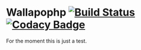 # Wallapophp [![Build Status](https://travis-ci.com/namelivia/wallapophp.svg?branch=master)](https://travis-ci.com/namelivia/wallapophp) [![Codacy Badge](https://api.codacy.com/project/badge/Grade/5051a50d47f04ff3bc07cb21070a60ec)](https://app.codacy.com/app/ohcan2/wallapophp?utm_source=github.com&utm_medium=referral&utm_content=namelivia/wallapophp&utm_campaign=Badge_Grade_Dashboard)

For the moment this is just a test.
